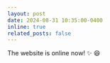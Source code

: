 ```yaml
---
layout: post
date: 2024-08-31 10:35:00-0400
inline: true
related_posts: false
---
```


The website is online now! :sparkles: :smile:
